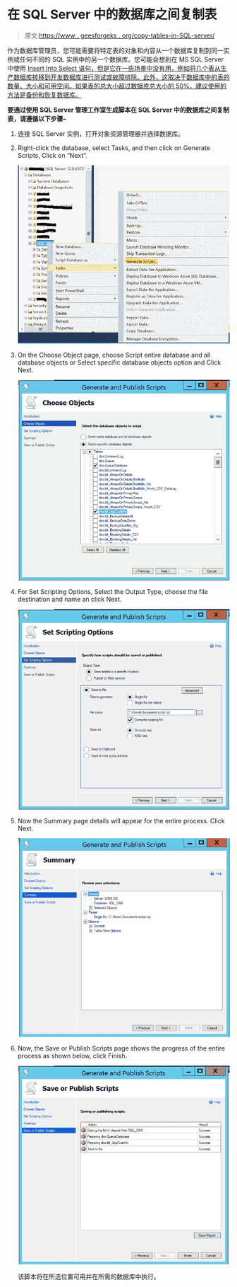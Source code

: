 # 在 SQL Server 中的数据库之间复制表

> 原文:[https://www . geesforgeks . org/copy-tables-in-SQL-server/](https://www.geeksforgeeks.org/copy-tables-between-databases-in-sql-server/)

作为数据库管理员，您可能需要将特定表的对象和内容从一个数据库复制到同一实例或任何不同的 SQL 实例中的另一个数据库。您可能会想到在 MS SQL Server 中使用 [Insert Into Select 语句，但是它在一些场景中没有用，例如将几个表从生产数据库转移到开发数据库进行测试或故障排除。此外，这取决于数据库中的表的数量、大小和可用空间。如果表的总大小超过数据库总大小的 50%，建议使用的方法是备份和恢复数据库。](https://www.geeksforgeeks.org/insert-into-select-statement-in-ms-sql-server/)

**要通过使用 SQL Server 管理工作室生成脚本在 SQL Server 中的数据库之间复制表，请遵循以下步骤–**

1.  连接 SQL Server 实例，打开对象资源管理器并选择数据库。
2.  Right-click the database, select Tasks, and then click on Generate Scripts, Click on “Next”.

    [![](img/dfad963dfe3c93e0d932a31a6cc808e0.png)](https://media.geeksforgeeks.org/wp-content/uploads/20200922182926/C11.PNG) 

3.  On the Choose Object page, choose Script entire database and all database objects or Select specific database objects option and Click Next.

    [![](img/3b5e74c8b5992a9fd436196cc75a0afc.png)](https://media.geeksforgeeks.org/wp-content/uploads/20200922182924/C112.PNG) 

4.  For Set Scripting Options, Select the Output Type, choose the file destination and name an click Next.

    [![](img/7af4e2504ef976854dc691d965c8fea4.png)](https://media.geeksforgeeks.org/wp-content/uploads/20200922182923/C13.PNG) 

5.  Now the Summary page details will appear for the entire process. Click Next.

    [![](img/fdf5a0d28a3642eaa63763fe16696ab4.png)](https://media.geeksforgeeks.org/wp-content/uploads/20200922182922/C14.PNG) 

6.  Now, the Save or Publish Scripts page shows the progress of the entire process as shown below, click Finish.

    [![](img/fdb30c99d10fabda149f8e279f10a8f5.png)](https://media.geeksforgeeks.org/wp-content/uploads/20200922182920/C15.PNG) 

    该脚本将在所选位置可用并在所需的数据库中执行。
